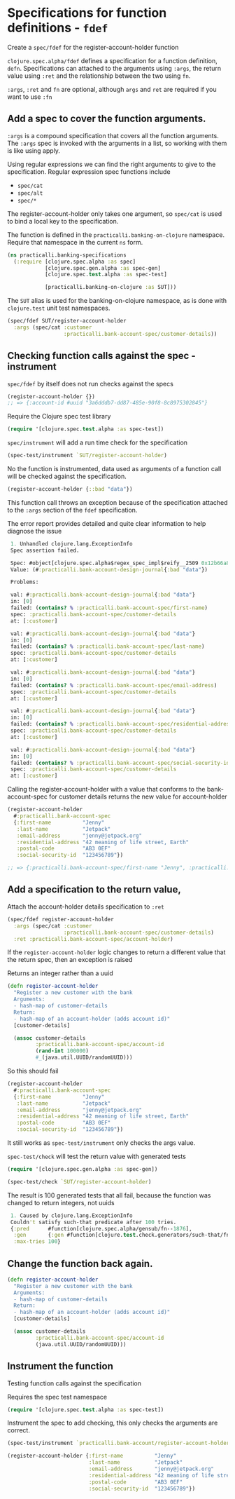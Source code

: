 # Specifications for function definitions - `fdef`
Create a `spec/fdef` for the register-account-holder function

`clojure.spec.alpha/fdef` defines a specification for a function definition, `defn`. Specifications can attached to the arguments using `:args`, the return value using `:ret` and the relationship between the two using `fn`.

`:args`, `:ret` and `fn` are optional, although `args` and `ret` are required if you want to use `:fn`


## Add a spec to cover the function arguments.
`:args` is a compound specification that covers all the function arguments. The `:args` spec is invoked with the arguments in a list, so working with them is like using apply.

Using regular expressions we can find the right arguments to give to the specification. Regular expression spec functions include
* `spec/cat`
* `spec/alt`
* `spec/*`

The register-account-holder only takes one argument, so `spec/cat` is used to bind a local key to the specification.

The function is defined in the `practicalli.banking-on-clojure` namespace.  Require that namespace in the current `ns` form.

```clojure
(ns practicalli.banking-specifications
  (:require [clojure.spec.alpha :as spec]
            [clojure.spec.gen.alpha :as spec-gen]
            [clojure.spec.test.alpha :as spec-test]

            [practicalli.banking-on-clojure :as SUT]))
```
The `SUT` alias is used for the banking-on-clojure namespace, as is done with `clojure.test` unit test namespaces.

```clojure
(spec/fdef SUT/register-account-holder
  :args (spec/cat :customer
                  :practicalli.bank-account-spec/customer-details))
```


## Checking function calls against the spec - instrument
`spec/fdef` by itself does not run checks against the specs

```clojure
(register-account-holder {})
;; => {:account-id #uuid "3a6dddb7-dd87-485e-90f8-8c8975302845"}
```

Require the Clojure spec test library

```clojure
(require '[clojure.spec.test.alpha :as spec-test])
```

`spec/instrument` will add a run time check for the specification

```clojure
(spec-test/instrument `SUT/register-account-holder)
```

No the function is instrumented, data used as arguments of a function call will be checked against the specification.

```clojure
(register-account-holder {::bad "data"})
```

This function call throws an exception because of the specification attached to the `:args` section of the `fdef` specification.

The error report provides detailed and quite clear information to help diagnose the issue

```clojure
 1. Unhandled clojure.lang.ExceptionInfo
 Spec assertion failed.

 Spec: #object[clojure.spec.alpha$regex_spec_impl$reify__2509 0x12b66a86 "clojure.spec.alpha$regex_spec_impl$reify__2509@12b66a86"]
 Value: (#:practicalli.bank-account-design-journal{:bad "data"})

 Problems:

 val: #:practicalli.bank-account-design-journal{:bad "data"}
 in: [0]
 failed: (contains? % :practicalli.bank-account-spec/first-name)
 spec: :practicalli.bank-account-spec/customer-details
 at: [:customer]

 val: #:practicalli.bank-account-design-journal{:bad "data"}
 in: [0]
 failed: (contains? % :practicalli.bank-account-spec/last-name)
 spec: :practicalli.bank-account-spec/customer-details
 at: [:customer]

 val: #:practicalli.bank-account-design-journal{:bad "data"}
 in: [0]
 failed: (contains? % :practicalli.bank-account-spec/email-address)
 spec: :practicalli.bank-account-spec/customer-details
 at: [:customer]

 val: #:practicalli.bank-account-design-journal{:bad "data"}
 in: [0]
 failed: (contains? % :practicalli.bank-account-spec/residential-address)
 spec: :practicalli.bank-account-spec/customer-details
 at: [:customer]

 val: #:practicalli.bank-account-design-journal{:bad "data"}
 in: [0]
 failed: (contains? % :practicalli.bank-account-spec/social-security-id)
 spec: :practicalli.bank-account-spec/customer-details
 at: [:customer]
```

Calling the register-account-holder with a value that conforms to the bank-account-spec for customer details returns the new value for account-holder

```clojure
(register-account-holder
  #:practicalli.bank-account-spec
  {:first-name          "Jenny"
   :last-name           "Jetpack"
   :email-address       "jenny@jetpack.org"
   :residential-address "42 meaning of life street, Earth"
   :postal-code         "AB3 0EF"
   :social-security-id  "123456789"})

;; => {:practicalli.bank-account-spec/first-name "Jenny", :practicalli.bank-account-spec/last-name "Jetpack", :practicalli.bank-account-spec/email-address "jenny@jetpack.org", :practicalli.bank-account-spec/residential-address "42 meaning of life street, Earth", :practicalli.bank-account-spec/postal-code "AB3 0EF", :practicalli.bank-account-spec/social-security-id "123456789", :account-id #uuid "e0f327de-4e92-479e-a9de-468e2c7c0e6d"}
```


## Add a specification to the return value,
Attach the account-holder details specification to `:ret`

```clojure
(spec/fdef register-account-holder
  :args (spec/cat :customer
                  :practicalli.bank-account-spec/customer-details)
  :ret :practicalli.bank-account-spec/account-holder)
```

If the `register-account-holder` logic changes to return a different value that the return spec, then an exception is raised

Returns an integer rather than a uuid

```clojure
(defn register-account-holder
  "Register a new customer with the bank
  Arguments:
  - hash-map of customer-details
  Return:
  - hash-map of an account-holder (adds account id)"
  [customer-details]

  (assoc customer-details
         :practicalli.bank-account-spec/account-id
         (rand-int 100000)
         #_(java.util.UUID/randomUUID)))
```

So this should fail
```clojure
(register-account-holder
  #:practicalli.bank-account-spec
  {:first-name          "Jenny"
   :last-name           "Jetpack"
   :email-address       "jenny@jetpack.org"
   :residential-address "42 meaning of life street, Earth"
   :postal-code         "AB3 0EF"
   :social-security-id  "123456789"})
```

It still works as `spec-test/instrument` only checks the args value.

`spec-test/check` will test the return value with generated tests

```clojure
(require '[clojure.spec.gen.alpha :as spec-gen])
```

```clojure
(spec-test/check `SUT/register-account-holder)
```

The result is 100 generated tests that all fail, because the function was changed to return integers, not uuids

```clojure
 1. Caused by clojure.lang.ExceptionInfo
 Couldn't satisfy such-that predicate after 100 tries.
 {:pred      #function[clojure.spec.alpha/gensub/fn--1876],
  :gen       {:gen #function[clojure.test.check.generators/such-that/fn--8322]},
  :max-tries 100}
```

## Change the function back again.

```clojure
(defn register-account-holder
  "Register a new customer with the bank
  Arguments:
  - hash-map of customer-details
  Return:
  - hash-map of an account-holder (adds account id)"
  [customer-details]

  (assoc customer-details
         :practicalli.bank-account-spec/account-id
         (java.util.UUID/randomUUID)))
```

## Instrument the function
Testing function calls against the specification

Requires the spec test namespace

```clojure
(require '[clojure.spec.test.alpha :as spec-test])
```

Instrument the spec to add checking, this only checks the arguments are correct.

```clojure
(spec-test/instrument `practicalli.bank-account/register-account-holder)

```


```clojure
(register-account-holder {:first-name          "Jenny"
                          :last-name           "Jetpack"
                          :email-address       "jenny@jetpack.org"
                          :residential-address "42 meaning of life street"
                          :postal-code         "AB3 0EF"
                          :social-security-id  "123456789"})
```
